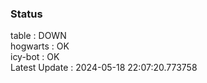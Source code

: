 ### Status


table : DOWN  
hogwarts : OK  
icy-bot : OK  
Latest Update : 2024-05-18 22:07:20.773758
